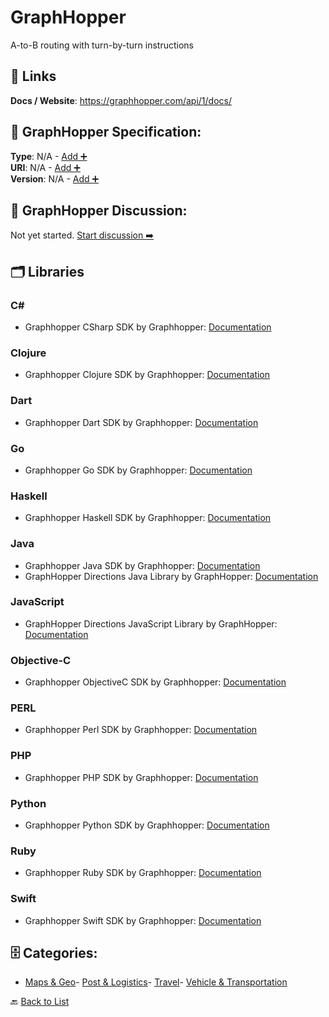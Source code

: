 # GraphHopper

A-to-B routing with turn-by-turn instructions

##  🔗 Links
**Docs / Website**: https://graphhopper.com/api/1/docs/

## 🧬 GraphHopper Specification:
**Type**: N/A - [Add ➕](https://github.com/apis-list/apis-list/edit/main/apis.yaml#L8852)  
**URI**: N/A - [Add ➕](https://github.com/apis-list/apis-list/edit/main/apis.yaml#L8852)  
**Version**: N/A - [Add ➕](https://github.com/apis-list/apis-list/edit/main/apis.yaml#L8852)

## 💬 GraphHopper Discussion:
Not yet started. [Start discussion ➡️](https://github.com/apis-list/apis-list/discussions/new)

## 🗂️ Libraries
### C#
- Graphhopper CSharp SDK by Graphhopper: [Documentation](https://github.com/graphhopper/directions-api-clients-route-optimization/tree/master/csharp/src/IO.Swagger.Test)
### Clojure
- Graphhopper Clojure SDK by Graphhopper: [Documentation](https://github.com/graphhopper/directions-api-clients-route-optimization/tree/master/clojure)
### Dart
- Graphhopper Dart SDK by Graphhopper: [Documentation](https://github.com/graphhopper/directions-api-clients-route-optimization/tree/master/dart)
### Go
- Graphhopper Go SDK by Graphhopper: [Documentation](https://github.com/graphhopper/directions-api-clients-route-optimization/tree/master/go)
### Haskell
- Graphhopper Haskell SDK by Graphhopper: [Documentation](https://github.com/graphhopper/directions-api-clients-route-optimization/tree/master/haskell)
### Java
- Graphhopper Java SDK by Graphhopper: [Documentation](https://github.com/graphhopper/directions-api-clients-route-optimization/tree/master/java)
- GraphHopper Directions Java Library by GraphHopper: [Documentation](https://github.com/graphhopper/directions-api-java-client)
### JavaScript
- GraphHopper Directions JavaScript Library by GraphHopper: [Documentation](https://github.com/graphhopper/directions-api-js-client)
### Objective-C
- Graphhopper ObjectiveC SDK by Graphhopper: [Documentation](https://github.com/graphhopper/directions-api-clients-route-optimization/tree/master/objc)
### PERL
- Graphhopper Perl SDK by Graphhopper: [Documentation](https://github.com/graphhopper/directions-api-clients-route-optimization/tree/master/perl)
### PHP
- Graphhopper PHP SDK by Graphhopper: [Documentation](https://github.com/graphhopper/directions-api-clients-route-optimization/tree/master/php/SwaggerClient-php/test)
### Python
- Graphhopper Python SDK by Graphhopper: [Documentation](https://github.com/graphhopper/directions-api-clients-route-optimization/tree/master/python)
### Ruby
- Graphhopper Ruby SDK by Graphhopper: [Documentation](https://github.com/graphhopper/directions-api-clients-route-optimization/tree/master/ruby)
### Swift
- Graphhopper Swift SDK by Graphhopper: [Documentation](https://github.com/graphhopper/directions-api-clients-route-optimization/tree/master/swift)


## 🗄️ Categories:
- [Maps & Geo](https://github.com/apis-list/apis-list#maps--geo-)- [Post & Logistics](https://github.com/apis-list/apis-list#post--logistics-)- [Travel](https://github.com/apis-list/apis-list#travel-)- [Vehicle & Transportation](https://github.com/apis-list/apis-list#vehicle--transportation-)

🔙  [Back to List](https://github.com/apis-list/apis-list)

